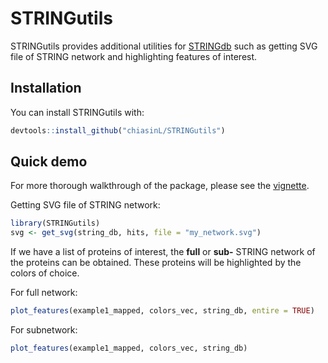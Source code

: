 
<!-- README.md is generated from README.Rmd. Please edit that file -->

# STRINGutils

<!-- badges: start -->
<!-- badges: end -->

STRINGutils provides additional utilities for
[STRINGdb](https://www.bioconductor.org/packages/release/bioc/html/STRINGdb.html)
such as getting SVG file of STRING network and highlighting features of
interest.

## Installation

You can install STRINGutils with:

``` r
devtools::install_github("chiasinL/STRINGutils")
```

## Quick demo

For more thorough walkthrough of the package, please see the
[vignette](./vignettes/STRINGutils_Vignette.html).

Getting SVG file of STRING network:

``` r
library(STRINGutils)
svg <- get_svg(string_db, hits, file = "my_network.svg")
```

If we have a list of proteins of interest, the **full** or **sub-**
STRING network of the proteins can be obtained. These proteins will be
highlighted by the colors of choice.

For full network:

``` r
plot_features(example1_mapped, colors_vec, string_db, entire = TRUE)
```

For subnetwork:

``` r
plot_features(example1_mapped, colors_vec, string_db)
```
